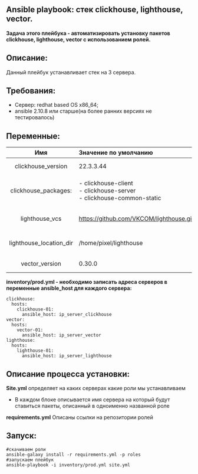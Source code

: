 ## Ansible playbook: стек clickhouse, lighthouse, vector.
<b>Задача этого плейбука - автоматизировать установку пакетов clickhouse, lighthouse, vector с использованием ролей.</b>

## Описание:
Данный плейбук устанавливает стек на 3 сервера.


## Требования:
* Сервер: redhat based OS x86_64;
* ansible 2.10.8 или старше(на более ранних версиях не тестировалось)

## Переменные:

|Имя           |Значение по умолчанию | Описание |
|:------------:|:--------------------|:--------|
|clickhouse_version |22.3.3.44|Версия clickhouse пакета |
|clickhouse_packages:| - clickhouse-client <br> - clickhouse-server<br> - clickhouse-common-static |Перечень устанавливаемых пакетов clickhouse|
|lighthouse_vcs|https://github.com/VKCOM/lighthouse.git|Ссылка на исходный код lighthouse|
|lighthouse_location_dir|/home/pixel/lighthouse|Назначение папки установки lighthouse|
|vector_version|0.30.0|Версия Vector пакета|

<b> inventory/prod.yml - необходимо записать адреса серверов в переменные ansible_host для каждого сервера: </b>
```
clickhouse:
  hosts:
    clickhouse-01:
      ansible_host: ip_server_clickhouse
vector:
  hosts:
    vector-01:
      ansible_host: ip_server_vector
lighthouse:
  hosts:
    lighthouse-01:
      ansible_host: ip_server_lighthouse
```
## Описание процесса установки:

<b>Site.yml</b> определяет на каких серверах какие роли мы устанавливаем  
* В каждом блоке описывается имя сервера на который будут ставиться пакеты, описанный в одноименно названной роле

<b>requirements.yml</b> Описаны ссылки на репозитории ролей

## Запуск:

```
#скачиваем роли
ansible-galaxy install -r requirements.yml -p roles
#запускаем плейбук
ansible-playbook -i inventory/prod.yml site.yml
```